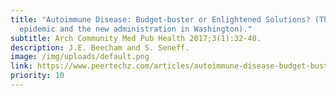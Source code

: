 ```yaml
---
title: "Autoimmune Disease: Budget-buster or Enlightened Solutions? (The coming
  epidemic and the new administration in Washington)."
subtitle: Arch Community Med Pub Health 2017;3(1):32-40.
description: J.E. Beecham and S. Seneff.
image: /img/uploads/default.png
link: https://www.peertechz.com/articles/autoimmune-disease-budget-buster-or-enlightened-solutions-the-coming-epidemic-and-the-new-administration-in-washington.pdf
priority: 10
---
```

